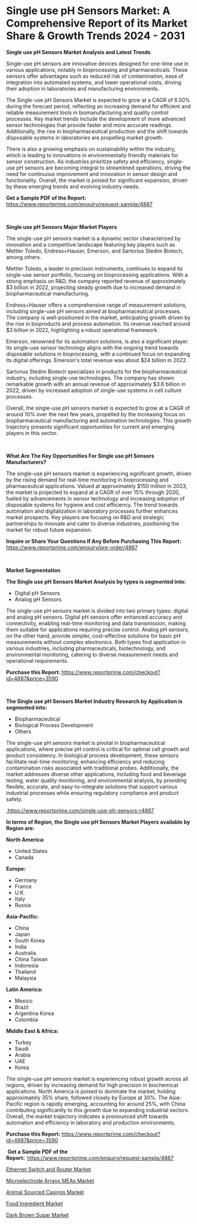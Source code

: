 <p><h1>Single use pH Sensors Market: A Comprehensive Report of its Market Share & Growth Trends 2024 - 2031</h1></p><p><strong>Single use pH Sensors Market Analysis and Latest Trends</strong></p>
<p><p>Single-use pH sensors are innovative devices designed for one-time use in various applications, notably in bioprocessing and pharmaceuticals. These sensors offer advantages such as reduced risk of contamination, ease of integration into automated systems, and lower operational costs, driving their adoption in laboratories and manufacturing environments. </p><p>The Single-use pH Sensors Market is expected to grow at a CAGR of 6.50% during the forecast period, reflecting an increasing demand for efficient and reliable measurement tools in biomanufacturing and quality control processes. Key market trends include the development of more advanced sensor technologies that provide faster and more accurate readings. Additionally, the rise in biopharmaceutical production and the shift towards disposable systems in laboratories are propelling market growth. </p><p>There is also a growing emphasis on sustainability within the industry, which is leading to innovations in environmentally friendly materials for sensor construction. As industries prioritize safety and efficiency, single-use pH sensors are becoming integral to streamlined operations, driving the need for continuous improvement and innovation in sensor design and functionality. Overall, the market is poised for significant expansion, driven by these emerging trends and evolving industry needs.</p></p>
<p><strong>Get a Sample PDF of the Report:&nbsp;</strong> <a href="https://www.reportprime.com/enquiry/request-sample/4887?utm_campaign=12&utm_medium=2&utm_source=Github&utm_content=ia&utm_term=10102024&utm_id=single-use-ph-sensors">https://www.reportprime.com/enquiry/request-sample/4887</a></p>
<p>&nbsp;</p>
<p><strong>Single use pH Sensors Major Market Players</strong></p>
<p><p>The single-use pH sensors market is a dynamic sector characterized by innovation and a competitive landscape featuring key players such as Mettler Toledo, Endress+Hauser, Emerson, and Sartorius Stedim Biotech, among others. </p><p>Mettler Toledo, a leader in precision instruments, continues to expand its single-use sensor portfolio, focusing on bioprocessing applications. With a strong emphasis on R&D, the company reported revenue of approximately $3 billion in 2022, projecting steady growth due to increased demand in biopharmaceutical manufacturing.</p><p>Endress+Hauser offers a comprehensive range of measurement solutions, including single-use pH sensors aimed at biopharmaceutical processes. The company is well-positioned in the market, anticipating growth driven by the rise in bioproducts and process automation. Its revenue reached around $3 billion in 2022, highlighting a robust operational framework.</p><p>Emerson, renowned for its automation solutions, is also a significant player. Its single-use sensor technology aligns with the ongoing trend towards disposable solutions in bioprocessing, with a continued focus on expanding its digital offerings. Emerson's total revenue was about $24 billion in 2022. </p><p>Sartorius Stedim Biotech specializes in products for the biopharmaceutical industry, including single-use technologies. The company has shown remarkable growth with an annual revenue of approximately $3.6 billion in 2022, driven by increased adoption of single-use systems in cell culture processes.</p><p>Overall, the single-use pH sensors market is expected to grow at a CAGR of around 10% over the next few years, propelled by the increasing focus on biopharmaceutical manufacturing and automation technologies. This growth trajectory presents significant opportunities for current and emerging players in this sector.</p></p>
<p>&nbsp;</p>
<p><strong>What Are The Key Opportunities For Single use pH Sensors Manufacturers?</strong></p>
<p><p>The single-use pH sensors market is experiencing significant growth, driven by the rising demand for real-time monitoring in bioprocessing and pharmaceutical applications. Valued at approximately $150 million in 2023, the market is projected to expand at a CAGR of over 15% through 2030, fueled by advancements in sensor technology and increasing adoption of disposable systems for hygiene and cost efficiency. The trend towards automation and digitalization in laboratory processes further enhances market prospects. Key players are focusing on R&D and strategic partnerships to innovate and cater to diverse industries, positioning the market for robust future expansion.</p></p>
<p><strong>Inquire or Share Your Questions If Any Before Purchasing This Report:</strong> <a href="https://www.reportprime.com/enquiry/pre-order/4887?utm_campaign=12&utm_medium=2&utm_source=Github&utm_content=ia&utm_term=10102024&utm_id=single-use-ph-sensors">https://www.reportprime.com/enquiry/pre-order/4887</a></p>
<p>&nbsp;</p>
<p><strong>Market Segmentation</strong></p>
<p><strong>The Single use pH Sensors Market Analysis by types is segmented into:</strong></p>
<p><ul><li>Digital pH Sensors</li><li>Analog pH Sensors</li></ul></p>
<p><p>The single-use pH sensors market is divided into two primary types: digital and analog pH sensors. Digital pH sensors offer enhanced accuracy and connectivity, enabling real-time monitoring and data transmission, making them suitable for applications requiring precise control. Analog pH sensors, on the other hand, provide simpler, cost-effective solutions for basic pH measurements without complex electronics. Both types find application in various industries, including pharmaceuticals, biotechnology, and environmental monitoring, catering to diverse measurement needs and operational requirements.</p></p>
<p><strong>Purchase this Report:&nbsp;</strong><a href="https://www.reportprime.com/checkout?id=4887&price=3590&utm_campaign=12&utm_medium=2&utm_source=Github&utm_content=ia&utm_term=10102024&utm_id=single-use-ph-sensors">https://www.reportprime.com/checkout?id=4887&price=3590</a></p>
<p>&nbsp;</p>
<p><strong>The Single use pH Sensors Market Industry Research by Application is segmented into:</strong></p>
<p><ul><li>Biopharmaceutical</li><li>Biological Process Development</li><li>Others</li></ul></p>
<p><p>The single-use pH sensors market is pivotal in biopharmaceutical applications, where precise pH control is critical for optimal cell growth and product consistency. In biological process development, these sensors facilitate real-time monitoring, enhancing efficiency and reducing contamination risks associated with traditional probes. Additionally, the market addresses diverse other applications, including food and beverage testing, water quality monitoring, and environmental analysis, by providing flexible, accurate, and easy-to-integrate solutions that support various industrial processes while ensuring regulatory compliance and product safety.</p></p>
<p><a href="https://www.reportprime.com/single-use-ph-sensors-r4887?utm_campaign=12&utm_medium=2&utm_source=Github&utm_content=ia&utm_term=10102024&utm_id=single-use-ph-sensors">&nbsp;https://www.reportprime.com/single-use-ph-sensors-r4887</a></p>
<p><strong>In terms of Region, the Single use pH Sensors Market Players available by Region are:</strong></p>
<p>
    <p> <strong> North America: </strong>
        <ul>
            <li>United States</li>
            <li>Canada</li>
        </ul>
        </p> 
    <p> <strong> Europe: </strong>
        <ul>
            <li>Germany</li>
            <li>France</li>
            <li>U.K.</li>
            <li>Italy</li>
            <li>Russia</li>
        </ul>
        </p> 
    <p> <strong> Asia-Pacific: </strong>
        <ul>
            <li>China</li>
            <li>Japan</li>
            <li>South Korea</li>
            <li>India</li>
            <li>Australia</li>
            <li>China Taiwan</li>
            <li>Indonesia</li>
            <li>Thailand</li>
            <li>Malaysia</li>
        </ul>
        </p> 
    <p> <strong> Latin America: </strong>
        <ul>
            <li>Mexico</li>
            <li>Brazil</li>
            <li>Argentina Korea</li>
            <li>Colombia</li>
        </ul>
        </p> 
    <p> <strong> Middle East & Africa: </strong>
        <ul>
            <li>Turkey</li>
            <li>Saudi</li>
            <li>Arabia</li>
            <li>UAE</li>
            <li>Korea</li>
        </ul>
    </p>
    </p>
<p><p>The single-use pH sensors market is experiencing robust growth across all regions, driven by increasing demand for high precision in biochemical applications. North America is poised to dominate the market, holding approximately 35% share, followed closely by Europe at 30%. The Asia-Pacific region is rapidly emerging, accounting for around 25%, with China contributing significantly to this growth due to expanding industrial sectors. Overall, the market trajectory indicates a pronounced shift towards automation and efficiency in laboratory and production environments.</p></p>
<p><strong>Purchase this Report: </strong><a href="https://www.reportprime.com/checkout?id=4887&price=3590&utm_campaign=12&utm_medium=2&utm_source=Github&utm_content=ia&utm_term=10102024&utm_id=single-use-ph-sensors">https://www.reportprime.com/checkout?id=4887&price=3590</a></p>
<p>&nbsp;<strong>Get a Sample PDF of the Report:&nbsp;&nbsp;</strong><a href="https://www.reportprime.com/enquiry/request-sample/4887?utm_campaign=12&utm_medium=2&utm_source=Github&utm_content=ia&utm_term=10102024&utm_id=single-use-ph-sensors">https://www.reportprime.com/enquiry/request-sample/4887</a></p>
<p><strong></strong></p>
<p><p><a href="https://github.com/AbbasMahmud554/Market-Research-Report-List-1/blob/main/ethernet-switch-and-router-market.md?utm_campaign=12&utm_medium=2&utm_source=Github&utm_content=ia&utm_term=10102024&utm_id=single-use-ph-sensors">Ethernet Switch and Router Market</a></p><p><a href="https://github.com/GenaGaines34/Market-Research-Report-List-1/blob/main/microelectrode-arrays-meas-market.md?utm_campaign=12&utm_medium=2&utm_source=Github&utm_content=ia&utm_term=10102024&utm_id=single-use-ph-sensors">Microelectrode Arrays MEAs Market</a></p><p><a href="https://issuu.com/reportprime-2/docs/animal-sourced-casings-market-size-_43a59031bb863e?utm_campaign=12&utm_medium=2&utm_source=Github&utm_content=ia&utm_term=10102024&utm_id=single-use-ph-sensors">Animal Sourced Casings Market</a></p><p><a href="https://www.linkedin.com/pulse/food-ingredient-market-analysis-report-global-insights-tbmbc?utm_campaign=12&utm_medium=2&utm_source=Github&utm_content=ia&utm_term=10102024&utm_id=single-use-ph-sensors">Food Ingredient Market</a></p><p><a href="https://www.linkedin.com/pulse/strategic-forecast-dark-brown-sugar-market-growth-trends-0nodc?utm_campaign=12&utm_medium=2&utm_source=Github&utm_content=ia&utm_term=10102024&utm_id=single-use-ph-sensors">Dark Brown Sugar Market</a></p></p>